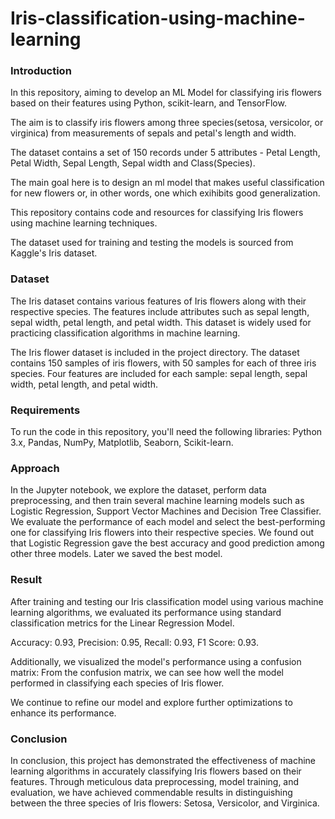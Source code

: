# Iris-classification-using-machine-learning

### Introduction
In this repository, aiming to develop an ML Model for classifying iris flowers based on their features using Python, scikit-learn, and TensorFlow.

The aim is to classify iris flowers among three species(setosa, versicolor, or virginica) from measurements of sepals and petal's length and width.

The dataset contains a set of 150 records under 5 attributes - Petal Length, Petal Width, Sepal Length, Sepal width and Class(Species).

The main goal here is to design an ml model that makes useful classification for new flowers or, in other words, one which exihibits good generalization.

This repository contains code and resources for classifying Iris flowers using machine learning techniques. 

The dataset used for training and testing the models is sourced from Kaggle's Iris dataset.

### Dataset
The Iris dataset contains various features of Iris flowers along with their respective species. The features include attributes such as sepal length, sepal width, petal length, and petal width. This dataset is widely used for practicing classification algorithms in machine learning.

The Iris flower dataset is included in the project directory. The dataset contains 150 samples of iris flowers, with 50 samples for each of three iris species. Four features are included for each sample: sepal length, sepal width, petal length, and petal width.

### Requirements
To run the code in this repository, you'll need the following libraries:
Python 3.x,
Pandas,
NumPy,
Matplotlib,
Seaborn,
Scikit-learn.

### Approach
In the Jupyter notebook, we explore the dataset, perform data preprocessing, and then train several machine learning models such as Logistic Regression, Support Vector Machines and Decision Tree Classifier. We evaluate the performance of each model and select the best-performing one for classifying Iris flowers into their respective species.
We found out that Logistic Regression gave the best accuracy and good prediction among other three models.
Later we saved the best model.

### Result
After training and testing our Iris classification model using various machine learning algorithms, we evaluated its performance using standard classification metrics for the Linear Regression Model.

Accuracy: 0.93,
Precision: 0.95,
Recall: 0.93,
F1 Score: 0.93.

Additionally, we visualized the model's performance using a confusion matrix:
From the confusion matrix, we can see how well the model performed in classifying each species of Iris flower. 

We continue to refine our model and explore further optimizations to enhance its performance.

### Conclusion
In conclusion, this project has demonstrated the effectiveness of machine learning algorithms in accurately classifying Iris flowers based on their features. Through meticulous data preprocessing, model training, and evaluation, we have achieved commendable results in distinguishing between the three species of Iris flowers: Setosa, Versicolor, and Virginica.


